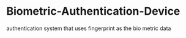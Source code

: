 # Biometric-Authentication-Device
authentication system that uses fingerprint as the bio metric data
